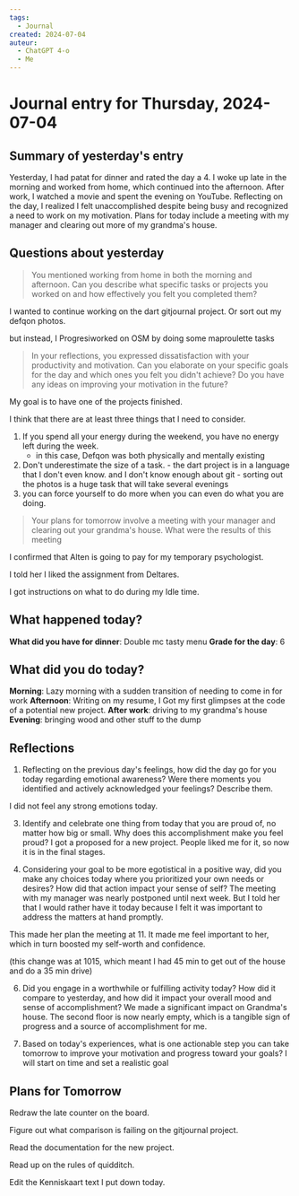 ```yaml
---
tags:
  - Journal
created: 2024-07-04
auteur:
  - ChatGPT 4-o
  - Me
---
```

# Journal entry for Thursday, 2024-07-04

## Summary of yesterday's entry

Yesterday, I had patat for dinner and rated the day a 4. I woke up late in the morning and worked from home, which continued into the afternoon. After work, I watched a movie and spent the evening on YouTube. Reflecting on the day, I realized I felt unaccomplished despite being busy and recognized a need to work on my motivation. Plans for today include a meeting with my manager and clearing out more of my grandma's house.

## Questions about yesterday

> You mentioned working from home in both the morning and afternoon. Can you describe what specific tasks or projects you worked on and how effectively you felt you completed them?

I wanted to continue working on the dart gitjournal project. Or sort out my defqon photos.

but instead, I Progresiworked on OSM by doing some maproulette tasks
 
> In your reflections, you expressed dissatisfaction with your productivity and motivation. Can you elaborate on your specific goals for the day and which ones you felt you didn't achieve? Do you have any ideas on improving your motivation in the future?

My goal is to have one of the projects finished. 

I think that there are at least three things that I need to consider.

1. If you spend all your energy during the weekend, you have no energy left during the week. 
	- in this case, Defqon was both physically and mentally existing
2. Don't underestimate the size of a task.
		- the dart project is in a language that I don't even know. and I don't know enough about git
		- sorting out the photos is a huge task that will take several evenings
3. you can force yourself to do more when you can even do what you are doing.

> Your plans for tomorrow involve a meeting with your manager and clearing out your grandma's house. What were the results of this meeting

I confirmed that Alten is going to pay for my temporary psychologist.

I told her I liked the assignment from Deltares.

I got instructions on what to do during my Idle time.

## What happened today?

**What did you have for dinner**: Double mc tasty menu
**Grade for the day**: 6

## What did you do today?

**Morning**: Lazy morning with a sudden transition of needing to come in for work
**Afternoon**: Writing on my resume, I Got my first glimpses at the code of a potential new project.
**After work**: driving to my grandma's house
**Evening**: bringing wood and other stuff to the dump

## Reflections

1. Reflecting on the previous day's feelings, how did the day go for you today regarding emotional awareness? Were there moments you identified and actively acknowledged your feelings? Describe them.

I did not feel any strong emotions today.

3. Identify and celebrate one thing from today that you are proud of, no matter how big or small. Why does this accomplishment make you feel proud?
I got a proposed for a new project. People liked me for it, so now it is in the final stages.

5. Considering your goal to be more egotistical in a positive way, did you make any choices today where you prioritized your own needs or desires? How did that action impact your sense of self?
The meeting with my manager was nearly postponed until next week. But I told her that I would rather have it today because I felt it was important to address the matters at hand promptly.

This made her plan the meeting at 11. It made me feel important to her, which in turn boosted my self-worth and confidence.

(this change was at 1015, which meant I had 45 min to get out of the house and do a 35 min drive)

6. Did you engage in a worthwhile or fulfilling activity today? How did it compare to yesterday, and how did it impact your overall mood and sense of accomplishment?
We made a significant impact on Grandma's house. The second floor is now nearly empty, which is a tangible sign of progress and a source of accomplishment for me.

8. Based on today's experiences, what is one actionable step you can take tomorrow to improve your motivation and progress toward your goals?
I will start on time and set a realistic goal
## Plans for Tomorrow

Redraw the late counter on the board.

Figure out what comparison is failing on the gitjournal project.

Read the documentation for the new project.

Read up on the rules of quidditch.

Edit the Kenniskaart text I put down today.